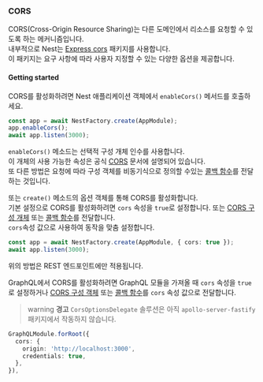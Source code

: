 ### CORS

CORS(Cross-Origin Resource Sharing)는 다른 도메인에서 리소스를 요청할 수 있도록 하는 메커니즘입니다.  
내부적으로 Nest는 [Express cors](https://github.com/expressjs/cors) 패키지를 사용합니다.  
이 패키지는 요구 사항에 따라 사용자 지정할 수 있는 다양한 옵션을 제공합니다.

#### Getting started

CORS를 활성화하려면 Nest 애플리케이션 객체에서 `enableCors()` 메서드를 호출하세요.

```typescript
const app = await NestFactory.create(AppModule);
app.enableCors();
await app.listen(3000);
```

`enableCors()` 메소드는 선택적 구성 개체 인수를 사용합니다.  
이 개체의 사용 가능한 속성은 공식 [CORS](https://github.com/expressjs/cors#configuration-options) 문서에 설명되어 있습니다.  
또 다른 방법은 요청에 따라 구성 객체를 비동기식으로 정의할 수있는 [콜백 함수](https://github.com/expressjs/cors#configuring-cors-asynchronously)를 전달하는 것입니다.

또는 `create()` 메소드의 옵션 객체를 통해 CORS를 활성화합니다.  
기본 설정으로 CORS를 활성화하려면 `cors` 속성을 `true`로 설정합니다.
또는 [CORS 구성 개체](https://github.com/expressjs/cors#configuration-options) 또는 [콜백 함수](https://github.com/expressjs/cors#configuring-cors-asynchronously)를 전달합니다.  
`cors`속성 값으로 사용하여 동작을 맞춤 설정합니다.

```typescript
const app = await NestFactory.create(AppModule, { cors: true });
await app.listen(3000);
```

위의 방법은 REST 엔드포인트에만 적용됩니다.

GraphQL에서 CORS를 활성화하려면 GraphQL 모듈을 가져올 때 `cors` 속성을 `true`로 설정하거나 [CORS 구성 객체](https://github.com/expressjs/cors#configuration-options) 또는 [콜백 함수](https://github.com/expressjs/cors#configuring-cors-asynchronously)를 `cors` 속성 값으로 전달합니다.

> warning **경고** `CorsOptionsDelegate` 솔루션은 아직 `apollo-server-fastify` 패키지에서 작동하지 않습니다.

```typescript
GraphQLModule.forRoot({
  cors: {
    origin: 'http://localhost:3000',
    credentials: true,
  },
}),
```
